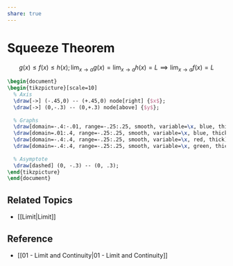 ```yaml
---
share: true
---
```


# Squeeze Theorem

$$
g(x)\le f(x)\le h(x); \lim_{x\to a}g(x)=\lim_{x\to a}h(x)=L\implies\lim_{x\to a}f(x)=L
$$

```tikz
\begin{document}
\begin{tikzpicture}[scale=10]
  % Axis
  \draw[->] (-.45,0) -- (+.45,0) node[right] {$x$};
  \draw[->] (0,-.3) -- (0,+.3) node[above] {$y$};
  
  % Graphs
  \draw[domain=-.4:-.01, range=-.25:.25, smooth, variable=\x, blue, thick] plot ({\x}, {-\x*\x * sin(1/(-\x) r)});
  \draw[domain=.01:.4, range=-.25:.25, smooth, variable=\x, blue, thick] plot ({\x}, {\x*\x * sin(1/\x r)});
  \draw[domain=-.4:.4, range=-.25:.25, smooth, variable=\x, red, thick] plot ({\x}, {\x*\x});
  \draw[domain=-.4:.4, range=-.25:.25, smooth, variable=\x, green, thick] plot ({\x}, {-\x*\x});
  
  % Asymptote
  \draw[dashed] (0, -.3) -- (0, .3);
\end{tikzpicture}
\end{document}

```

## Related Topics

- [[Limit|Limit]]

## Reference

- [[01 - Limit and Continuity|01 - Limit and Continuity]]
